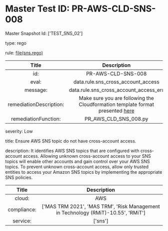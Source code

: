 



# Master Test ID: PR-AWS-CLD-SNS-008


Master Snapshot Id: ['TEST_SNS_02']

type: rego

rule: [file(sns.rego)]  
  
  
  
  

|Title|Description|
| :---: | :---: |
|id: |PR-AWS-CLD-SNS-008|
|eval: |data.rule.sns_cross_account_access|
|message: |data.rule.sns_cross_account_access_err|
|remediationDescription: |Make sure you are following the Cloudformation template format presented <a href='https://boto3.amazonaws.com/v1/documentation/api/latest/reference/services/sns.html#SNS.Client.get_topic_attributes' target='_blank'>here</a>|
|remediationFunction: |PR_AWS_CLD_SNS_008.py|


severity: Low

title: Ensure AWS SNS topic do not have cross-account access.

description: It identifies AWS SNS topics that are configured with cross-account access. Allowing unknown cross-account access to your SNS topics will enable other accounts and gain control over your AWS SNS topics. To prevent unknown cross-account access, allow only trusted entities to access your Amazon SNS topics by implementing the appropriate SNS policies.  
  
  

|Title|Description|
| :---: | :---: |
|cloud: |AWS|
|compliance: |['MAS TRM 2021', 'MAS TRM', 'Risk Management in Technology (RMiT)-10.55', 'RMiT']|
|service: |['sns']|



[file(sns.rego)]: https://github.com/prancer-io/prancer-compliance-test/tree/master/aws/cloud/sns.rego

